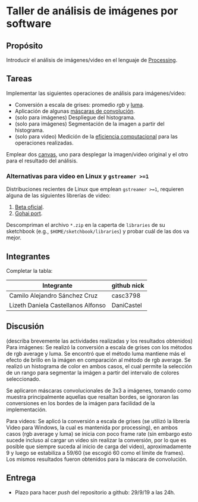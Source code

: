 # Taller de análisis de imágenes por software

## Propósito

Introducir el análisis de imágenes/video en el lenguaje de [Processing](https://processing.org/).

## Tareas

Implementar las siguientes operaciones de análisis para imágenes/video:

- Conversión a escala de grises: promedio _rgb_ y [luma](https://en.wikipedia.org/wiki/HSL_and_HSV#Disadvantages).
- Aplicación de algunas [máscaras de convolución](<https://en.wikipedia.org/wiki/Kernel_(image_processing)>).
- (solo para imágenes) Despliegue del histograma.
- (solo para imágenes) Segmentación de la imagen a partir del histograma.
- (solo para video) Medición de la [eficiencia computacional](https://processing.org/reference/frameRate.html) para las operaciones realizadas.

Emplear dos [canvas](https://processing.org/reference/PGraphics.html), uno para desplegar la imagen/video original y el otro para el resultado del análisis.

### Alternativas para video en Linux y `gstreamer >=1`

Distribuciones recientes de Linux que emplean `gstreamer >=1`, requieren alguna de las siguientes librerías de video:

1. [Beta oficial](https://github.com/processing/processing-video/releases).
2. [Gohai port](https://github.com/gohai/processing-video/releases/tag/v1.0.2).

Descompriman el archivo `*.zip` en la caperta de `libraries` de su sketchbook (e.g., `$HOME/sketchbook/libraries`) y probar cuál de las dos va mejor.

## Integrantes

Completar la tabla:

| Integrante                         | github nick |
| ---------------------------------- | ----------- |
| Camilo Alejandro Sánchez Cruz      | casc3798    |
| Lizeth Daniela Castellanos Alfonso | DaniCastel  |

## Discusión

(describa brevemente las actividades realizadas y los resultados obtenidos)
Para imágenes:
Se realizó la conversión a escala de grises con los métodos de rgb average y luma. Se encontró que el método luma mantiene más
el efecto de brillo en la imágen en comparación al método de rgb average. Se realizó un histograma de color en ambos casos, el
cual permite la selección de un rango para segmentar la imágen a partir del intervalo de colores seleccionado.

Se aplicaron máscaras convolucionales de 3x3 a imágenes, tomando como muestra principalmente aquellas que resaltan bordes,
se ignoraron las conversiones en los bordes de la imágen para facilidad de la implementación.

Para videos:
Se aplicó la conversión a escala de grises (se utilizó la librería Video para Windows, la cual es mantenida por
processing), en ambos casos (rgb average y luma) se inicia con poco frame rate (sin embargo esto sucede incluso al cargar
un video sin realizar la conversión, por lo que es posible que siempre suceda al inicio de carga del video), aproximadamente
9 y luego se estabiliza a 59/60 (se escogió 60 como el límite de frames). Los mismos resultados fueron obtenidos para la
máscara de convolución.

## Entrega

- Plazo para hacer _push_ del repositorio a github: 29/9/19 a las 24h.

